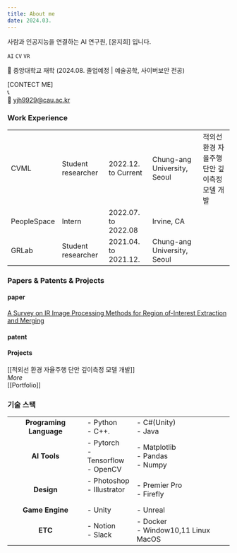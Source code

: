 ```yaml
---
title: About me
date: 2024.03.
---
```

사람과 인공지능을 연결하는 AI 연구원, [윤지희] 입니다.

`AI` `CV` `VR`

🏫 중앙대학교 재학
(2024.08. 졸업예정 | 예술공학, 사이버보안 전공)

[CONTECT ME]</br>
📞</br>
📩 [yjh9929@cau.ac.kr](mailto:yjh9929@cau.ac.kr)</br>

### Work Experience
|             |                    |                      |                             |                           |
| ----------- | ------------------ | -------------------- | --------------------------- | ------------------------- |
| CVML        | Student researcher | 2022.12. to Current  | Chung-ang University, Seoul | 적외선 환경 자율주행 단안 깊이측정 모델 개발 |
| PeopleSpace | Intern             | 2022.07. to 2022.08  | Irvine, CA                  |                           |
| GRLab       | Student researcher | 2021.04. to 2021.12. | Chung-ang University, Seoul |                           |


### Papers & Patents & Projects
#### paper
[A Survey on IR Image Processing Methods for Region of-Interest Extraction and Merging](https://www.dbpia.co.kr/journal/articleDetail?nodeId=NODE11522840&nodeId=NODE11522840&medaTypeCode=185005&isPDFSizeAllowed=true&locale=ko&articleTitle=A+Survey+on+IR+Image+Processing+Methods+for+Region+of-Interest+Extraction+and+Merging&articleTitleEn=A+Survey+on+IR+Image+Processing+Methods+for+Region+of-Interest+Extraction+and+Merging&language=ko_KR&hasTopBanner=true)
#### patent
#### Projects
[[적외선 환경 자율주행 단안 깊이측정 모델 개발]]</br>
_More_</br>
[[Portfolio]]</br>

### 기술 스택

|                         |                                           |                                       |
| :---------------------: | ----------------------------------------- | ------------------------------------- |
| **Programing Language** | - Python <br>- C++.                       | - C#(Unity)<br>- Java                 |
|      **AI Tools**       | - Pytorch<br>- Tensorflow<br>- OpenCV<br> | - Matplotlib<br>- Pandas<br>- Numpy   |
|       **Design**        | - Photoshop<br>- Illustrator<br><br>      | - Premier Pro<br>- Firefly            |
|     **Game Engine**     | - Unity<br>                               | - Unreal                              |
|         **ETC**         | - Notion<br>- Slack                       | - Docker<br>- Window10,11 Linux MacOS |

